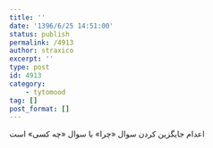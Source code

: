 ```yaml
---
title: ''
date: '1396/6/25 14:51:00'
status: publish
permalink: /4913
author: straxico
excerpt: ''
type: post
id: 4913
category:
    - tytomood
tag: []
post_format: []
---
```

اعدام جایگزین کردن سوال «چرا» با سوال «چه کسی» است